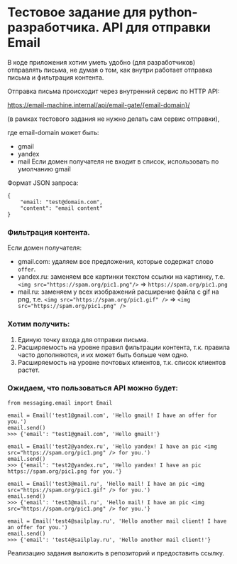 # Тестовое задание для python-разработчика. API для отправки Email

В коде приложения хотим уметь удобно (для разработчиков) отправлять письма, не думая о том, как внутри работает отправка письма и фильтрация контента.

Отправка письма происходит через внутренний сервис по HTTP API:

https://email-machine.internal/api/email-gate/{email-domain}/ 

(в рамках тестового задания не нужно делать сам сервис отправки),

где email-domain может быть:
- gmail
- yandex
- mail
Если домен получателя не входит в список, использовать по умолчанию gmail

Формат JSON запроса:
```
{
    "email: "test@domain.com",
    "content": "email content"
}
```

### Фильтрация контента.

Если домен получателя:
- gmail.com: удаляем все предложения, которые содержат слово `offer`.
- yandex.ru: заменяем все картинки текстом ссылки на картинку, т.е. `<img src="https://spam.org/pic1.png"/>` => `https://spam.org/pic1.png`
- mail.ru: заменяем у всех изображений расширение файла с gif на png, т.е. `<img src="https://spam.org/pic1.gif" />` => `<img src="https://spam.org/pic1.png" />`

### Хотим получить:
1) Единую точку входа для отправки письма.
2) Расширяемость на уровне правил фильтрации контента, т.к. правила часто дополняются, и их может быть больше чем одно.
3) Расширяемость на уровне почтовых клиентов, т.к. список клиентов растет.


### Ожидаем, что пользоваться API можно будет:

```
from messaging.email import Email

email = Email('test1@gmail.com', 'Hello gmail! I have an offer for you.')
email.send()
>>> {'email': "test1@gmail.com", 'Hello gmail!'}

email = Email('test2@yandex.ru', 'Hello yandex! I have an pic <img src="https://spam.org/pic1.png" /> for you.')
email.send()
>>> {'email': "test2@yandex.ru", 'Hello yandex! I have an pic https://spam.org/pic1.png for you.'}

email = Email('test3@mail.ru', 'Hello mail! I have an pic <img src="https://spam.org/pic1.gif" /> for you.')
email.send()
>>> {'email': 'test3@mail.ru', 'Hello mail! I have an pic <img src="https://spam.org/pic1.png" /> for you.'}

email = Email('test4@sailplay.ru', 'Hello another mail client! I have an offer for you.')
email.send()
>>> {'email': 'test4@sailplay.ru', 'Hello another mail client!'}
```

Реализацию задания выложить в репозиторий и предоставить ссылку.

